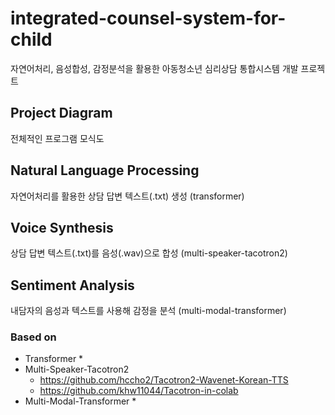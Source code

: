 # integrated-counsel-system-for-child
자연어처리, 음성합성, 감정분석을 활용한 아동청소년 심리상담 통합시스템 개발 프로젝트

## Project Diagram
전체적인 프로그램 모식도

## Natural Language Processing
자연어처리를 활용한 상담 답변 텍스트(.txt) 생성 (transformer)

## Voice Synthesis
상담 답변 텍스트(.txt)를 음성(.wav)으로 합성 (multi-speaker-tacotron2)

## Sentiment Analysis
내담자의 음성과 텍스트를 사용해 감정을 분석 (multi-modal-transformer)

### Based on
* Transformer
    * 
* Multi-Speaker-Tacotron2
    * https://github.com/hccho2/Tacotron2-Wavenet-Korean-TTS
    * https://github.com/khw11044/Tacotron-in-colab
* Multi-Modal-Transformer
    * 